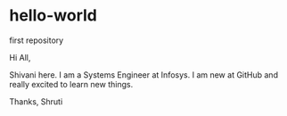 # hello-world
first repository

Hi All,

Shivani here. I am a Systems Engineer at Infosys. I am new at GitHub and really excited to learn new things.

Thanks,
Shruti

